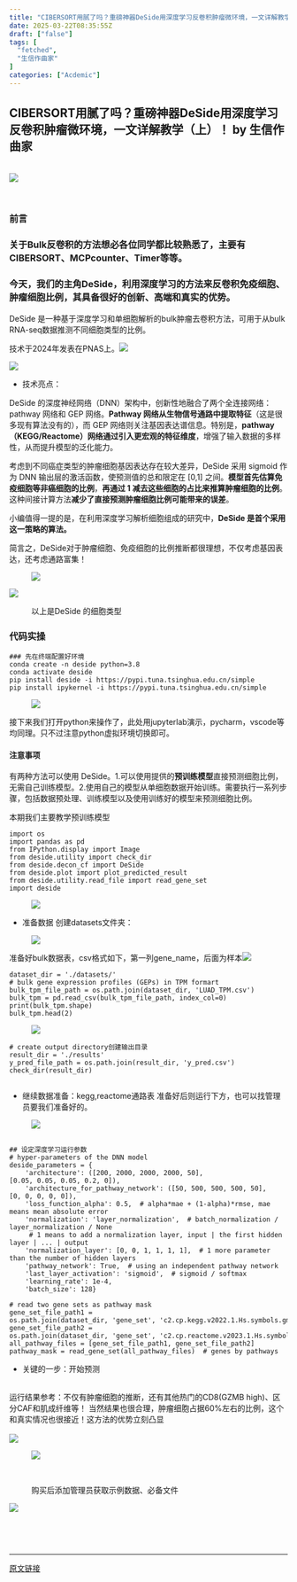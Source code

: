 ```yaml
---
title: "CIBERSORT用腻了吗？重磅神器DeSide用深度学习反卷积肿瘤微环境，一文详解教学（上）！"
date: 2025-03-22T08:35:55Z
draft: ["false"]
tags: [
  "fetched",
  "生信作曲家"
]
categories: ["Acdemic"]
---
```

CIBERSORT用腻了吗？重磅神器DeSide用深度学习反卷积肿瘤微环境，一文详解教学（上）！ by 生信作曲家
------
<div><section><section><span leaf=""><br></span></section><span leaf=""><img data-src="https://mmbiz.qpic.cn/mmbiz_png/mo60jlFOtaA3M2Vga9UHKNuDoYcQb3VWFyH2ZBshkIm9x0icryP7PkAC6OMSr4Fy5vwLic6ECQVSSEe6zgHPqAuA/640?wx_fmt=png&amp;from=appmsg" data-ratio="0.398640543782487" data-s="300,640" data-type="png" data-w="2501" type="block" data-imgfileid="100007210" src="https://mmbiz.qpic.cn/mmbiz_png/mo60jlFOtaA3M2Vga9UHKNuDoYcQb3VWFyH2ZBshkIm9x0icryP7PkAC6OMSr4Fy5vwLic6ECQVSSEe6zgHPqAuA/640?wx_fmt=png&amp;from=appmsg"></span></section><section><section><p><span><strong><span><span leaf=""><br></span></span></strong></span></p><section data-tool="mdnice编辑器" data-website="https://www.mdnice.com" data-pm-slice="0 0 []"><h3 data-tool="mdnice编辑器"><span></span><span><span leaf="">前言</span></span></h3><h3 data-tool="mdnice编辑器"><span leaf="">关于Bulk反卷积的方法想必各位同学都比较熟悉了，主要有CIBERSORT、MCPcounter、Timer等等。</span></h3><h3 data-tool="mdnice编辑器"><span leaf="">今天，我们的主角DeSide，<span textstyle="">利用深度学习的方法来反卷积免疫细胞、肿瘤细胞比例，其具备很好的创新、高端和真实的优势。</span></span><span></span></h3><p data-tool="mdnice编辑器"><span leaf="">DeSide 是一种基于深度学习和单细胞解析的bulk肿瘤去卷积方法，可用于从bulk RNA-seq数据推测不同细胞类型的比例。</span></p><p data-tool="mdnice编辑器"><span leaf="" data-pm-slice="0 0 []">技术于2024年发表在PNAS上。<img data-src="https://mmbiz.qpic.cn/mmbiz_png/mo60jlFOtaCl6Kx7iaODqEB8Wd0O6fnem6YQqTG7fNKkJxKibnmRqsx0A9YFXMSkicJloGpibEf4Ls09v7ArVuCq1g/640?wx_fmt=png&amp;from=appmsg" data-ratio="0.4020066889632107" data-type="png" data-w="1495" data-imgfileid="100007296" src="https://mmbiz.qpic.cn/mmbiz_png/mo60jlFOtaCl6Kx7iaODqEB8Wd0O6fnem6YQqTG7fNKkJxKibnmRqsx0A9YFXMSkicJloGpibEf4Ls09v7ArVuCq1g/640?wx_fmt=png&amp;from=appmsg"></span></p><p data-tool="mdnice编辑器"><span leaf=""><img data-imgfileid="100007295" data-ratio="0.4038573933372297" data-src="https://mmbiz.qpic.cn/mmbiz_png/mo60jlFOtaCl6Kx7iaODqEB8Wd0O6fnemAXaicqpQpriaNquHXo6ckQBc0diccAaSh7asumKrJEfulTcj5rVSmUofA/640?wx_fmt=png&amp;from=appmsg" data-type="png" data-w="1711" src="https://mmbiz.qpic.cn/mmbiz_png/mo60jlFOtaCl6Kx7iaODqEB8Wd0O6fnemAXaicqpQpriaNquHXo6ckQBc0diccAaSh7asumKrJEfulTcj5rVSmUofA/640?wx_fmt=png&amp;from=appmsg"></span></p><ul><li><section><span leaf=""><span textstyle="">技术亮点：</span></span></section></li></ul><p data-tool="mdnice编辑器"><span leaf="">DeSide 的深度神经网络（DNN）架构中，创新性地融合了两个全连接网络：pathway 网络和 GEP 网络。</span><strong><span leaf=""><span textstyle="">Pathway 网络从生物信号通路中提取特征</span></span></strong><span leaf="">（这是很多现有算法没有的），而 GEP 网络则关注基因表达谱信息。特别是，</span><strong><span leaf=""><span textstyle="">pathway（KEGG/Reactome）网络通过引入更宏观的特征维度</span></span></strong><span leaf="">，增强了输入数据的多样性，从而提升模型的泛化能力。</span></p><p data-tool="mdnice编辑器"><span leaf="">考虑到不同癌症类型的肿瘤细胞基因表达存在较大差异，DeSide 采用 sigmoid 作为 DNN 输出层的激活函数，使预测值的总和限定在 [0,1] 之间。</span><strong><span leaf="">模型首先估算免疫细胞等非癌细胞的比例</span></strong><span leaf="">，</span><strong><span leaf="">再通过 1 减去这些细胞的占比来推算肿瘤细胞的比例</span></strong><span leaf="">。这种间接计算方法</span><strong><span leaf="">减少了直接预测肿瘤细胞比例可能带来的误差</span></strong><span leaf="">。</span></p><p data-tool="mdnice编辑器"><span leaf="">小编值得一提的是，在利用深度学习解析细胞组成的研究中，</span><strong><span leaf="">DeSide 是首个采用这一策略的算法。</span></strong></p><p data-tool="mdnice编辑器"><span leaf=""><span textstyle="">简言之，DeSide对于肿瘤细胞、免疫细胞的比例推断都很理想，不仅考虑基因表达，还考虑通路富集！</span></span></p><figure data-tool="mdnice编辑器"><span leaf=""><img data-src="https://mmbiz.qpic.cn/mmbiz_png/mo60jlFOtaCl6Kx7iaODqEB8Wd0O6fnemqsZu1mH89aQQIk6Ec6OkEhpQXADnSfhiaSMXF4Oq2KB4QorNWuXSywg/640?wx_fmt=png&amp;from=appmsg" data-ratio="0.6578171091445427" data-type="png" data-w="1695" data-imgfileid="100007298" src="https://mmbiz.qpic.cn/mmbiz_png/mo60jlFOtaCl6Kx7iaODqEB8Wd0O6fnemqsZu1mH89aQQIk6Ec6OkEhpQXADnSfhiaSMXF4Oq2KB4QorNWuXSywg/640?wx_fmt=png&amp;from=appmsg"></span></figure></section><section nodeleaf=""><img data-imgfileid="100007316" data-ratio="0.6770120988953182" data-s="300,640" data-src="https://mmbiz.qpic.cn/mmbiz_png/mo60jlFOtaCl6Kx7iaODqEB8Wd0O6fnemaxtrFrFLKoMJvdrwZv78jTEXgaCoLoDX85icAJBpHjwO9RqD8bbQc5A/640?wx_fmt=png&amp;from=appmsg" data-type="png" data-w="1901" type="block" src="https://mmbiz.qpic.cn/mmbiz_png/mo60jlFOtaCl6Kx7iaODqEB8Wd0O6fnemaxtrFrFLKoMJvdrwZv78jTEXgaCoLoDX85icAJBpHjwO9RqD8bbQc5A/640?wx_fmt=png&amp;from=appmsg"></section><section data-tool="mdnice编辑器" data-website="https://www.mdnice.com" data-pm-slice="0 0 []"><figure data-tool="mdnice编辑器"><span leaf="">以上是DeSide 的细胞类型</span></figure><h3 data-tool="mdnice编辑器"><span></span><span><span leaf="">代码实操</span></span><span></span></h3><pre data-tool="mdnice编辑器"><span data-cacheurl="" data-remoteid=""></span><code><span><span leaf="">#</span></span><span><span><span leaf="">## 先在终端配置好环境</span></span></span><span leaf=""><br></span><span leaf="">conda create -n deside python=3.8</span><span leaf=""><br></span><span leaf="">conda activate deside</span><span leaf=""><br></span><span leaf="">pip install deside -i https://pypi.tuna.tsinghua.edu.cn/simple</span><span leaf=""><br></span><span leaf="">pip install ipykernel -i https://pypi.tuna.tsinghua.edu.cn/simple</span><span leaf=""><br></span></code></pre><figure data-tool="mdnice编辑器"><span leaf=""><img data-src="https://mmbiz.qpic.cn/mmbiz_png/mo60jlFOtaCl6Kx7iaODqEB8Wd0O6fnem0mCvPaKTjyTzsoOTq1ia4qA7J6gicOniaiag9ZKVGUc44mtb0nWekmMLpg/640?wx_fmt=png&amp;from=appmsg" data-ratio="0.3066966797974114" data-type="png" data-w="1777" data-imgfileid="100007297" src="https://mmbiz.qpic.cn/mmbiz_png/mo60jlFOtaCl6Kx7iaODqEB8Wd0O6fnem0mCvPaKTjyTzsoOTq1ia4qA7J6gicOniaiag9ZKVGUc44mtb0nWekmMLpg/640?wx_fmt=png&amp;from=appmsg"></span></figure><p data-tool="mdnice编辑器"><span leaf="">接下来我们打开python来操作了，此处用jupyterlab演示，pycharm，vscode等均同理。只不过注意python虚拟环境切换即可。</span></p><h4 data-tool="mdnice编辑器"><span></span><span><span leaf="">注意事项</span></span><span></span></h4><p data-tool="mdnice编辑器"><span leaf="">有两种方法可以使用 DeSide。1.可以使用提供的</span><strong><span leaf=""><span textstyle="">预训练模型</span></span></strong><span leaf="">直接预测细胞比例，无需自己训练模型。2.使用自己的模型从单细胞数据开始训练。需要执行一系列步骤，包括数据预处理、训练模型以及使用训练好的模型来预测细胞比例。</span></p><p data-tool="mdnice编辑器"><span leaf=""><span textstyle="">本期我们主要教学预训练模型</span></span></p><pre data-tool="mdnice编辑器"><span data-cacheurl="" data-remoteid=""></span><code><span><span leaf="">import</span></span><span leaf=""> os</span><span leaf=""><br></span><span><span leaf="">import</span></span><span leaf=""> pandas </span><span><span leaf="">as</span></span><span leaf=""> pd</span><span leaf=""><br></span><span><span leaf="">from</span></span><span leaf=""> IPython.display </span><span><span leaf="">import</span></span><span leaf=""> Image</span><span leaf=""><br></span><span><span leaf="">from</span></span><span leaf=""> deside.utility </span><span><span leaf="">import</span></span><span leaf=""> check_dir</span><span leaf=""><br></span><span><span leaf="">from</span></span><span leaf=""> deside.decon_cf </span><span><span leaf="">import</span></span><span leaf=""> DeSide</span><span leaf=""><br></span><span><span leaf="">from</span></span><span leaf=""> deside.plot </span><span><span leaf="">import</span></span><span leaf=""> plot_predicted_result</span><span leaf=""><br></span><span><span leaf="">from</span></span><span leaf=""> deside.utility.read_file </span><span><span leaf="">import</span></span><span leaf=""> read_gene_set</span><span leaf=""><br></span><span><span leaf="">import</span></span><span leaf=""> deside</span><span leaf=""><br></span></code></pre><figure data-tool="mdnice编辑器"><span leaf=""><img data-src="https://mmbiz.qpic.cn/mmbiz_png/mo60jlFOtaCl6Kx7iaODqEB8Wd0O6fnemlvGa4MibKKP8nTy1YGiaVw1E2CnzmtS6oy1OicIOH42gPfEUDvnacBgow/640?wx_fmt=png&amp;from=appmsg" data-ratio="0.571076417419885" data-type="png" data-w="1217" data-imgfileid="100007299" src="https://mmbiz.qpic.cn/mmbiz_png/mo60jlFOtaCl6Kx7iaODqEB8Wd0O6fnemlvGa4MibKKP8nTy1YGiaVw1E2CnzmtS6oy1OicIOH42gPfEUDvnacBgow/640?wx_fmt=png&amp;from=appmsg"></span></figure><ul><li><section><span leaf="">准备数据 创建datasets文件夹：</span></section></li></ul><figure data-tool="mdnice编辑器"><span leaf=""><img data-imgfileid="100007301" data-ratio="0.6449912126537786" data-src="https://mmbiz.qpic.cn/mmbiz_png/mo60jlFOtaCl6Kx7iaODqEB8Wd0O6fnemqvIxY7QYTcicVqVymYfp0PDCibS5afVLXqkXfOCdiaRcv2UB7tkuWly3A/640?wx_fmt=png&amp;from=appmsg" data-type="png" data-w="569" src="https://mmbiz.qpic.cn/mmbiz_png/mo60jlFOtaCl6Kx7iaODqEB8Wd0O6fnemqvIxY7QYTcicVqVymYfp0PDCibS5afVLXqkXfOCdiaRcv2UB7tkuWly3A/640?wx_fmt=png&amp;from=appmsg"></span></figure><p data-tool="mdnice编辑器"><span leaf="">准备好bulk数据表，csv格式如下，第一列gene_name，后面为样本<img data-src="https://mmbiz.qpic.cn/mmbiz_png/mo60jlFOtaCl6Kx7iaODqEB8Wd0O6fnemGlFyFIPo7J915n2ib8dPlXm7XYKSFb3wvtay2Uvbm1uKibrqJhjhpZ2g/640?wx_fmt=png&amp;from=appmsg" data-ratio="0.5752490823282643" data-type="png" data-w="1907" data-imgfileid="100007304" src="https://mmbiz.qpic.cn/mmbiz_png/mo60jlFOtaCl6Kx7iaODqEB8Wd0O6fnemGlFyFIPo7J915n2ib8dPlXm7XYKSFb3wvtay2Uvbm1uKibrqJhjhpZ2g/640?wx_fmt=png&amp;from=appmsg"></span></p><pre data-tool="mdnice编辑器"><span data-cacheurl="" data-remoteid=""></span><code><span leaf="">dataset_dir = </span><span><span leaf="">'./datasets/'</span></span><span leaf=""><br></span><span><span leaf=""># bulk gene expression profiles (GEPs) in TPM formart</span></span><span leaf=""><br></span><span leaf="">bulk_tpm_file_path = os.path.join(dataset_dir, </span><span><span leaf="">'LUAD_TPM.csv'</span></span><span leaf="">)</span><span leaf=""><br></span><span leaf="">bulk_tpm = pd.read_csv(bulk_tpm_file_path, index_col=</span><span><span leaf="">0</span></span><span leaf="">)</span><span leaf=""><br></span><span leaf="">print(bulk_tpm.shape)</span><span leaf=""><br></span><span leaf="">bulk_tpm.head(</span><span><span leaf="">2</span></span><span leaf="">)</span><span leaf=""><br></span></code></pre><figure data-tool="mdnice编辑器"><span leaf=""><img data-src="https://mmbiz.qpic.cn/mmbiz_png/mo60jlFOtaCl6Kx7iaODqEB8Wd0O6fnemsV9WE20dfopYrvn6y6AL4DU71zXdwvlo7y6geljJVOqiavyxttcIZ7w/640?wx_fmt=png&amp;from=appmsg" data-ratio="0.2364502680166766" data-type="png" data-w="1679" data-imgfileid="100007303" src="https://mmbiz.qpic.cn/mmbiz_png/mo60jlFOtaCl6Kx7iaODqEB8Wd0O6fnemsV9WE20dfopYrvn6y6AL4DU71zXdwvlo7y6geljJVOqiavyxttcIZ7w/640?wx_fmt=png&amp;from=appmsg"></span></figure><pre data-tool="mdnice编辑器"><span data-cacheurl="" data-remoteid=""></span><code><span><span leaf=""># create output directory创建输出目录</span></span><span leaf=""><br></span><span leaf="">result_dir = </span><span><span leaf="">'./results'</span></span><span leaf=""><br></span><span leaf="">y_pred_file_path = os.path.join(result_dir, </span><span><span leaf="">'y_pred.csv'</span></span><span leaf="">)</span><span leaf=""><br></span><span leaf="">check_dir(result_dir)</span><span leaf=""><br></span><span leaf=""><br></span></code></pre><ul><li><section><span leaf="">继续数据准备：kegg,reactome通路表 准备好后则运行下方，也可以找管理员要我们准备好的。</span></section></li></ul><figure data-tool="mdnice编辑器"><span leaf=""><img data-imgfileid="100007302" data-ratio="0.47110675808031344" data-src="https://mmbiz.qpic.cn/mmbiz_png/mo60jlFOtaCl6Kx7iaODqEB8Wd0O6fnemdrRl7SrSbkA8SvFtFaBRVoKibtqsLDdPyMbhk4S1aKIyd2nDVk7rsuQ/640?wx_fmt=png&amp;from=appmsg" data-type="png" data-w="1021" src="https://mmbiz.qpic.cn/mmbiz_png/mo60jlFOtaCl6Kx7iaODqEB8Wd0O6fnemdrRl7SrSbkA8SvFtFaBRVoKibtqsLDdPyMbhk4S1aKIyd2nDVk7rsuQ/640?wx_fmt=png&amp;from=appmsg"></span></figure><pre data-tool="mdnice编辑器"><span data-cacheurl="" data-remoteid=""></span><code><span leaf=""><br></span><span><span leaf="">## 设定深度学习运行参数</span></span><span leaf=""><br></span><span><span leaf=""># hyper-parameters of the DNN model</span></span><span leaf=""><br></span><span leaf="">deside_parameters = {</span><span leaf=""><br></span><span leaf="">    </span><span><span leaf="">'architecture'</span></span><span leaf="">: ([</span><span><span leaf="">200</span></span><span leaf="">, </span><span><span leaf="">2000</span></span><span leaf="">, </span><span><span leaf="">2000</span></span><span leaf="">, </span><span><span leaf="">2000</span></span><span leaf="">, </span><span><span leaf="">50</span></span><span leaf="">], [</span><span><span leaf="">0.05</span></span><span leaf="">, </span><span><span leaf="">0.05</span></span><span leaf="">, </span><span><span leaf="">0.05</span></span><span leaf="">, </span><span><span leaf="">0.2</span></span><span leaf="">, </span><span><span leaf="">0</span></span><span leaf="">]),</span><span leaf=""><br></span><span leaf="">    </span><span><span leaf="">'architecture_for_pathway_network'</span></span><span leaf="">: ([</span><span><span leaf="">50</span></span><span leaf="">, </span><span><span leaf="">500</span></span><span leaf="">, </span><span><span leaf="">500</span></span><span leaf="">, </span><span><span leaf="">500</span></span><span leaf="">, </span><span><span leaf="">50</span></span><span leaf="">], [</span><span><span leaf="">0</span></span><span leaf="">, </span><span><span leaf="">0</span></span><span leaf="">, </span><span><span leaf="">0</span></span><span leaf="">, </span><span><span leaf="">0</span></span><span leaf="">, </span><span><span leaf="">0</span></span><span leaf="">]),</span><span leaf=""><br></span><span leaf="">    </span><span><span leaf="">'loss_function_alpha'</span></span><span leaf="">: </span><span><span leaf="">0.5</span></span><span leaf="">,  </span><span><span leaf=""># alpha*mae + (1-alpha)*rmse, mae means mean absolute error</span></span><span leaf=""><br></span><span leaf="">    </span><span><span leaf="">'normalization'</span></span><span leaf="">: </span><span><span leaf="">'layer_normalization'</span></span><span leaf="">,  </span><span><span leaf=""># batch_normalization / layer_normalization / None</span></span><span leaf=""><br></span><span leaf="">     </span><span><span leaf=""># 1 means to add a normalization layer, input | the first hidden layer | ... | output</span></span><span leaf=""><br></span><span leaf="">    </span><span><span leaf="">'normalization_layer'</span></span><span leaf="">: [</span><span><span leaf="">0</span></span><span leaf="">, </span><span><span leaf="">0</span></span><span leaf="">, </span><span><span leaf="">1</span></span><span leaf="">, </span><span><span leaf="">1</span></span><span leaf="">, </span><span><span leaf="">1</span></span><span leaf="">, </span><span><span leaf="">1</span></span><span leaf="">],  </span><span><span leaf=""># 1 more parameter than the number of hidden layers</span></span><span leaf=""><br></span><span leaf="">    </span><span><span leaf="">'pathway_network'</span></span><span leaf="">: </span><span><span leaf="">True</span></span><span leaf="">,  </span><span><span leaf=""># using an independent pathway network</span></span><span leaf=""><br></span><span leaf="">    </span><span><span leaf="">'last_layer_activation'</span></span><span leaf="">: </span><span><span leaf="">'sigmoid'</span></span><span leaf="">,  </span><span><span leaf=""># sigmoid / softmax</span></span><span leaf=""><br></span><span leaf="">    </span><span><span leaf="">'learning_rate'</span></span><span leaf="">: </span><span><span leaf="">1e-4</span></span><span leaf="">,</span><span leaf=""><br></span><span leaf="">    </span><span><span leaf="">'batch_size'</span></span><span leaf="">: </span><span><span leaf="">128</span></span><span leaf="">}</span><span leaf=""><br></span><span leaf=""><br></span><span><span leaf=""># read two gene sets as pathway mask</span></span><span leaf=""><br></span><span leaf="">gene_set_file_path1 = os.path.join(dataset_dir, </span><span><span leaf="">'gene_set'</span></span><span leaf="">, </span><span><span leaf="">'c2.cp.kegg.v2022.1.Hs.symbols.gmt'</span></span><span leaf="">)</span><span leaf=""><br></span><span leaf="">gene_set_file_path2 = os.path.join(dataset_dir, </span><span><span leaf="">'gene_set'</span></span><span leaf="">, </span><span><span leaf="">'c2.cp.reactome.v2023.1.Hs.symbols.gmt'</span></span><span leaf="">)</span><span leaf=""><br></span><span leaf="">all_pathway_files = [gene_set_file_path1, gene_set_file_path2]</span><span leaf=""><br></span><span leaf="">pathway_mask = read_gene_set(all_pathway_files)  </span><span><span leaf=""># genes by pathways</span></span><span leaf=""><br></span></code></pre><ul><li><section><span leaf="">关键的一步：开始预测</span></section></li></ul><section data-pm-slice="0 0 []"><span leaf=""><br></span><span leaf="" data-pm-slice="0 0 []">运行结果参考：<span textstyle="">不仅有肿瘤细胞的推断，还有其他热门的CD8(GZMB high)、区分CAF和肌成纤维等！ </span>当然结果也很合理，肿瘤细胞占据60%左右的比例，这个和真实情况也很接近！<span textstyle="">这方法的优势立刻凸显</span></span></section><section><span leaf=""><br></span></section><section><span leaf=""><img data-imgfileid="100007308" data-ratio="0.2723239046034387" data-src="https://mmbiz.qpic.cn/mmbiz_png/mo60jlFOtaCl6Kx7iaODqEB8Wd0O6fnem06GvEzViba7loW1C68xibne5hiauuq3J02WUpmiauX6Ue3w3yB3QOotf5w/640?wx_fmt=png&amp;from=appmsg" data-type="png" data-w="1803" src="https://mmbiz.qpic.cn/mmbiz_png/mo60jlFOtaCl6Kx7iaODqEB8Wd0O6fnem06GvEzViba7loW1C68xibne5hiauuq3J02WUpmiauX6Ue3w3yB3QOotf5w/640?wx_fmt=png&amp;from=appmsg"></span></section><figure data-tool="mdnice编辑器"><span leaf=""><img data-src="https://mmbiz.qpic.cn/mmbiz_png/mo60jlFOtaCl6Kx7iaODqEB8Wd0O6fnemKqiazLdRzTsibQ8QltibR7fhMsRqcjicSiadGZ96xhxzwiau1LXPkn4uytJQ/640?wx_fmt=png&amp;from=appmsg" data-ratio="0.7069684335914235" data-type="png" data-w="1679" data-imgfileid="100007309" src="https://mmbiz.qpic.cn/mmbiz_png/mo60jlFOtaCl6Kx7iaODqEB8Wd0O6fnemKqiazLdRzTsibQ8QltibR7fhMsRqcjicSiadGZ96xhxzwiau1LXPkn4uytJQ/640?wx_fmt=png&amp;from=appmsg"></span></figure></section><section data-tool="mdnice编辑器" data-website="https://www.mdnice.com" data-pm-slice="0 0 []"><figure data-tool="mdnice编辑器"><span leaf=""><br></span></figure></section><section data-tool="mdnice编辑器" data-website="https://www.mdnice.com" data-pm-slice="0 0 []"><figure data-tool="mdnice编辑器"><span leaf="">购买后添加管理员获取示例数据、必备文件</span></figure><section nodeleaf=""><img data-src="https://mmbiz.qpic.cn/mmbiz_jpg/mo60jlFOtaBGpGicRlf1uIRz5z4icMGickywJW7jQIkU4lafb2SfXxTwtD6ia0Twl7EePYmgFGpYULxQ1Ym9GVbKibw/640?wx_fmt=jpeg" data-ratio="1" data-s="300,640" data-type="jpeg" data-w="512" type="block" data-imgfileid="100001321" src="https://mmbiz.qpic.cn/mmbiz_jpg/mo60jlFOtaBGpGicRlf1uIRz5z4icMGickywJW7jQIkU4lafb2SfXxTwtD6ia0Twl7EePYmgFGpYULxQ1Ym9GVbKibw/640?wx_fmt=jpeg"></section><p data-tool="mdnice编辑器"><span leaf=""><br></span></p><section><span leaf=""><br></span></section><p><mp-pay-preview-filter data-offset="45"></mp-pay-preview-filter></p></section></section></section></div>  
<hr>
<a href="https://mp.weixin.qq.com/s/1z1FS27oJqgzTsef5xHTew",target="_blank" rel="noopener noreferrer">原文链接</a>

